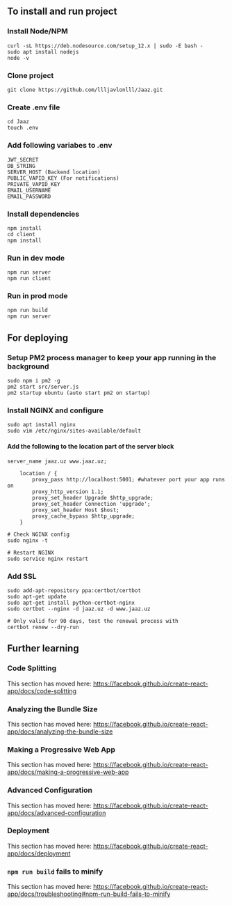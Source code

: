 ## To install and run project

### Install Node/NPM

```
curl -sL https://deb.nodesource.com/setup_12.x | sudo -E bash -
sudo apt install nodejs
node -v
```

### Clone project

`git clone https://github.com/llljavlonlll/Jaaz.git`

### Create .env file

```
cd Jaaz
touch .env
```

### Add following variabes to .env

```
JWT_SECRET
DB_STRING
SERVER_HOST (Backend location)
PUBLIC_VAPID_KEY (For notifications)
PRIVATE_VAPID_KEY
EMAIL_USERNAME
EMAIL_PASSWORD
```

### Install dependencies

```
npm install
cd client
npm install
```

### Run in dev mode

```
npm run server
npm run client
```

### Run in prod mode

```
npm run build
npm run server
```

## For deploying

### Setup PM2 process manager to keep your app running in the background

```
sudo npm i pm2 -g
pm2 start src/server.js
pm2 startup ubuntu (auto start pm2 on startup)
```

### Install NGINX and configure

```
sudo apt install nginx
sudo vim /etc/nginx/sites-available/default
```

#### Add the following to the location part of the server block

```
server_name jaaz.uz www.jaaz.uz;

    location / {
        proxy_pass http://localhost:5001; #whatever port your app runs on
        proxy_http_version 1.1;
        proxy_set_header Upgrade $http_upgrade;
        proxy_set_header Connection 'upgrade';
        proxy_set_header Host $host;
        proxy_cache_bypass $http_upgrade;
    }
```

```
# Check NGINX config
sudo nginx -t

# Restart NGINX
sudo service nginx restart
```

### Add SSL

```
sudo add-apt-repository ppa:certbot/certbot
sudo apt-get update
sudo apt-get install python-certbot-nginx
sudo certbot --nginx -d jaaz.uz -d www.jaaz.uz

# Only valid for 90 days, test the renewal process with
certbot renew --dry-run
```

## Further learning

### Code Splitting

This section has moved here: https://facebook.github.io/create-react-app/docs/code-splitting

### Analyzing the Bundle Size

This section has moved here: https://facebook.github.io/create-react-app/docs/analyzing-the-bundle-size

### Making a Progressive Web App

This section has moved here: https://facebook.github.io/create-react-app/docs/making-a-progressive-web-app

### Advanced Configuration

This section has moved here: https://facebook.github.io/create-react-app/docs/advanced-configuration

### Deployment

This section has moved here: https://facebook.github.io/create-react-app/docs/deployment

### `npm run build` fails to minify

This section has moved here: https://facebook.github.io/create-react-app/docs/troubleshooting#npm-run-build-fails-to-minify

